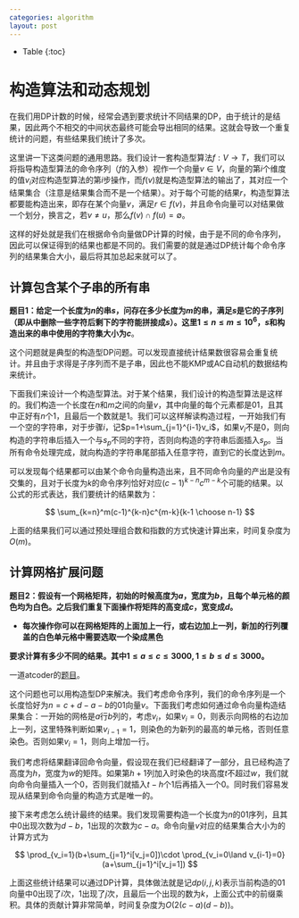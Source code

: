 ```yaml
---
categories: algorithm
layout: post
---
```


- Table
{:toc}

# 构造算法和动态规划

在我们用DP计数的时候，经常会遇到要求统计不同结果的DP，由于统计的是结果，因此两个不相交的中间状态最终可能会导出相同的结果。这就会导致一个重复统计的问题，有些结果我们统计了多次。

这里讲一下这类问题的通用思路。我们设计一套构造型算法$f:V\rightarrow T$，我们可以将指导构造型算法的命令序列（$f$的入参）视作一个向量$v\in V$，向量的第$i$个维度的值$v_i$对应构造型算法的第$i$步操作，而$f(v)$就是构造型算法的输出了，其对应一个结果集合（注意是结果集合而不是一个结果）。对于每个可能的结果$r$，构造型算法都要能构造出来，即存在某个向量$v$，满足$r\in f(v)$，并且命令向量可以对结果做一个划分，换言之，若$v\neq u$，那么$f(v)\cap f(u)=\emptyset$。

这样的好处就是我们在根据命令向量做DP计算的时候，由于是不同的命令序列，因此可以保证得到的结果也都是不同的。我们需要的就是通过DP统计每个命令序列的结果集合大小，最后将其加总起来就可以了。


## 计算包含某个子串的所有串

**题目1：给定一个长度为$n$的串$s$，问存在多少长度为$m$的串，满足$s$是它的子序列（即从中删除一些字符后剩下的字符能拼接成$s$）。这里$1\leq n\leq m\leq 10^6$，$s$和构造出来的串中使用的字符集大小为$c$**。

这个问题就是典型的构造型DP问题。可以发现直接统计结果数很容易会重复统计。并且由于求得是子序列而不是子串，因此也不能KMP或AC自动机的数据结构来统计。

下面我们来设计一个构造型算法。对于某个结果，我们设计的构造型算法是这样的。我们构造一个长度在$n$和$m$之间的向量$v$，其中向量的每个元素都是01，且其中正好有$n$个1，且最后一个数就是$1$。我们可以这样解读构造过程，一开始我们有一个空的字符串，对于步骤$i$，记$p=1+\sum_{j=1}^{i-1}v_i$，如果$v_i$不是0，则向构造的字符串后插入一个与$s_p$不同的字符，否则向构造的字符串后面插入$s_p$。当所有命令处理完成，就向构造的字符串尾部插入任意字符，直到它的长度达到$m$。

可以发现每个结果都可以由某个命令向量构造出来，且不同命令向量的产出是没有交集的，且对于长度为$k$的命令序列恰好对应$(c-1)^{k-n}c^{m-k}$个可能的结果。以公式的形式表达，我们要统计的结果数为：

$$
\sum_{k=n}^m(c-1)^{k-n}c^{m-k}{k-1 \choose n-1}
$$

上面的结果我们可以通过预处理组合数和指数的方式快速计算出来，时间复杂度为$O(m)$。

## 计算网格扩展问题

**题目2：假设有一个网格矩阵，初始的时候高度为$a$，宽度为$b$，且每个单元格的颜色均为白色。之后我们重复下面操作将矩阵的高变成$c$，宽变成$d$。**

- **每次操作你可以在网格矩阵的上面加上一行，或右边加上一列，新加的行列覆盖的白色单元格中需要选取一个染成黑色**

**要求计算有多少不同的结果。其中$1\leq a\leq c\leq 3000,1\leq b\leq d\leq 3000$。**

一道atcoder的[题目](https://atcoder.jp/contests/agc046/tasks/agc046_b)。

这个问题也可以用构造型DP来解决。我们考虑命令序列，我们的命令序列是一个长度恰好为$n=c+d-a-b$的01向量$v$。下面我们考虑如何通过命令向量构造结果集合：一开始的网格是$a$行$b$列的，考虑$v_i$，如果$v_i=0$，则表示向网格的右边加上一列，这里特殊判断如果$v_{i-1}=1$，则染色的为新列的最高的单元格，否则任意染色。否则如果$v_i=1$，则向上增加一行。

我们考虑将结果翻译回命令向量，假设现在我们已经翻译了一部分，且已经构造了高度为$h$，宽度为$w$的矩阵。如果第$h+1$列加入时染色的块高度$t$不超过$w$，我们就向命令向量插入一个$0$，否则我们就插入$t-h$个$1$后再插入一个$0$。同时我们容易发现从结果到命令向量的构造方式是唯一的。

接下来考虑怎么统计最终的结果。我们发现需要构造一个长度为$n$的01序列，且其中$0$出现次数为$d-b$，$1$出现的次数为$c-a$。命令向量$v$对应的结果集合大小为的计算方式为

$$
\prod_{v_i=1}(b+\sum_{j=1}^i[v_j=0])\cdot \prod_{v_i=0\land v_{i-1}=0}(a+\sum_{j=1}^i[v_j=1])
$$

上面这些统计结果可以通过DP计算，具体做法就是记$dp(i,j,k)$表示当前构造的01向量中$0$出现了$i$次，$1$出现了$j$次，且最后一个出现的数为$k$，上面公式中的前缀乘积。具体的贡献计算非常简单，时间复杂度为$O(2(c-a)(d-b))$。